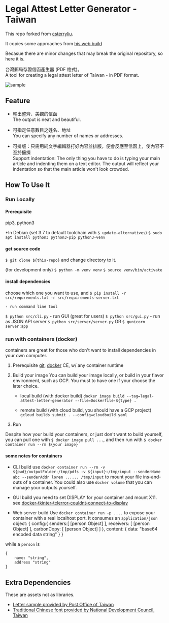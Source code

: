 # Legal Attest Letter Generator - Taiwan #

This repo forked from [csterryliu](https://github.com/csterryliu/Legal-Attest-Letter-Generator-TW).

It copies some approaches from [his web build](https://github.com/csterryliu/Legal-Attest-Letter-Generator-TW-Django) 

Becasue there are minor changes that may break the original repository, so here it is.

台灣郵局存證信函產生器 (PDF 格式)。  
A tool for creating a legal attest letter of Taiwan - in PDF format.

![sample](./img/sample.png)

## Feature ##

- 輸出整齊、美觀的信函  
  The output is neat and beautiful.  

- 可指定任意數目之姓名、地址  
  You can specify any number of names or addresses.  

- 可排版：只需用純文字編輯器打好內容並排版，便會反應至信函上，使內容不至於擁擠  
  Support indentation: The only thing you have to do is typing your main article and indenting them on a text editor. The output will reflect your indentation so that the main article won't look crowded.  

## How To Use It ##

### Run Locally ###

#### Prerequisite ####

pip3, python3

*In Debian (set 3.7 to default toolchain with `$ update-alternatives`)
`$ sudo apt install python3 python3-pip python3-venv`

#### get source code ####

`$ git clone ${this-repo}` and change directory to it.

(for development only)
`$ python -m venv venv`
`$ source venv/bin/activate`

#### install dependencies ####

choose which one you want to use, and `$ pip install -r src/requrements.txt -r src/requirements-server.txt`

    - run command line tool
`$ python src/cli.py`
    - run GUI (great for users)
`$ python src/gui.py`
    - run as JSON API server
`$ python src/server/server.py`
OR
`$ gunicorn server:app`

### run with containers (docker) ###

containers are great for those who don't want to install dependencies in your own computer.

1. Prerequisite
[git](https://git-scm.com/), [docker](https://docs.docker.com/install/) CE, w/ any container runtime

2. Build your image
You can build your image locally, or build in your flavor environment, such as GCP. You must to have one if your choose the later choice.

    - local build
    (with docker build)
    `docker image build --tag=legal-attest-letter-generator --file=Dockerfile-${type} .`

    - remote build
    (with cloud build, you should have a GCP project)
    `gcloud builds submit . --config=cloudbuild.yaml`

3. Run

Despite how your build your containers, or just don't want to build yourself, you can pull one with `$ docker image pull ...`, and then run with `$ docker container run --rm ${your image}`

#### some notes for containers ####

- CLI build
use `docker container run --rm -v ${pwd}/outputFolder:/tmp/pdfs -v ${input}:/tmp/input --senderName abc --senderAddr lorem ...... /tmp/input` to mount your file ins-and-outs of a container. You could also use `docker volume` that you can manage your outputs yourself.

- GUI build
you need to set DISPLAY for your container and mount X11. see [docker-tkinter-tclerror-couldnt-connect-to-display](https://stackoverflow.com/questions/49169055/docker-tkinter-tclerror-couldnt-connect-to-display?rq=1)

- Web server build
Use `docker container run -p ....` to expose your container with a real localhost port.
It consumes an `application/json` object:
    {
        config:{
            senders:[ [person Object] ],
            receivers: [ [person Object] ],
            carbonCopy: [ [person Object] ]
        },
        content: {
            data: "base64 encoded data string"
        }
    }

while a `person` is

    {
        name: "string",
        address "string"
    }

## Extra Dependencies ##

These are assets not as libraries.

- [Letter sample provided by Post Office of Taiwan](http://www.post.gov.tw/post/internet/Download/index.jsp?ID=220301)
- [Traditional Chinese font provided by National Development Council, Taiwan](http://data.gov.tw/node/5961)
